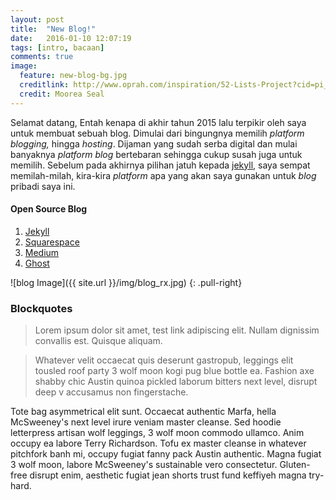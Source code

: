 ```yaml
---
layout: post
title:  "New Blog!"
date:   2016-01-10 12:07:19
tags: [intro, bacaan]
comments: true
image:
  feature: new-blog-bg.jpg
  creditlink: http://www.oprah.com/inspiration/52-Lists-Project?cid=pi_omag_52_lists_project
  credit: Moorea Seal
---
```

Selamat datang, Entah kenapa di akhir tahun 2015 lalu terpikir oleh saya untuk membuat sebuah blog. Dimulai dari bingungnya memilih _platform blogging,_ hingga _hosting_. Dijaman yang sudah serba digital dan mulai banyaknya _platform blog_ bertebaran sehingga cukup susah juga untuk memilih. Sebelum pada akhirnya pilihan jatuh kepada [jekyll][jekyll], saya sempat memilah-milah, kira-kira _platform_ apa yang akan saya gunakan untuk _blog_ pribadi saya ini.

#### Open Source Blog
1. [Jekyll][jekyll]
2. [Squarespace][squarespace] 
3. [Medium][medium]
4. [Ghost][ghost] 

<!--more-->

![blog Image]({{ site.url }}/img/blog_rx.jpg)
{: .pull-right}

### Blockquotes

> Lorem ipsum dolor sit amet, test link adipiscing elit. Nullam dignissim convallis est. Quisque aliquam.

> Whatever velit occaecat quis deserunt gastropub, leggings elit tousled roof party 3 wolf moon kogi pug blue bottle ea. Fashion axe shabby chic Austin quinoa pickled laborum bitters next level, disrupt deep v accusamus non fingerstache.

Tote bag asymmetrical elit sunt. Occaecat authentic Marfa, hella McSweeney's next level irure veniam master cleanse. Sed hoodie letterpress artisan wolf leggings, 3 wolf moon commodo ullamco. Anim occupy ea labore Terry Richardson. Tofu ex master cleanse in whatever pitchfork banh mi, occupy fugiat fanny pack Austin authentic. Magna fugiat 3 wolf moon, labore McSweeney's sustainable vero consectetur. Gluten-free disrupt enim, aesthetic fugiat jean shorts trust fund keffiyeh magna try-hard.

[jekyll]:      http://jekyllrb.com

[squarespace]: http://squarespace.com/
[medium]:      https://medium.com/
[ghost]:       https://ghost.org/
